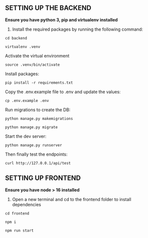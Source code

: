 ## SETTING UP THE BACKEND

**Ensure you have python 3, pip and virtualenv installed**

1. Install the required packages by running the following command:

```
cd backend
```

```
virtualenv .venv
```

Activate the virtual environment

```
source .venv/bin/activate
```

Install packages:

```
pip install -r requirements.txt
```

Copy the .env.example file to .env and update the values:

```
cp .env.example .env
```

Run migrations to create the DB:

```
python manage.py makemigrations
```

```
python manage.py migrate
```

Start the dev server:

```
python manage.py runserver
```

Then finally test the endpoints:

```
curl http://127.0.0.1/api/test
```

## SETTING UP FRONTEND

**Ensure you have node > 16 installed**

1. Open a new terminal and cd to the frontend folder to install dependencies

```
cd frontend
```

```
npm i
```

```
npm run start
```
